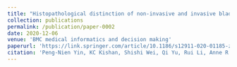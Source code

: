 ```yaml
---
title: "Histopathological distinction of non-invasive and invasive bladder cancers using machine learning approaches"
collection: publications
permalink: /publication/paper-0002
date: 2020-12-06
venue: 'BMC medical informatics and decision making'
paperurl: 'https://link.springer.com/article/10.1186/s12911-020-01185-z'
citation: 'Peng-Nien Yin, KC Kishan, Shishi Wei, Qi Yu, Rui Li, Anne R Haake, Hiroshi Miyamoto, and Feng Cui. (2020). &quot;Histopathological distinction of non-invasive and invasive bladder cancers using machine learning approaches.&quot; <i>BMC medical informatics and decision making</i>. 20(1).'
---
```


